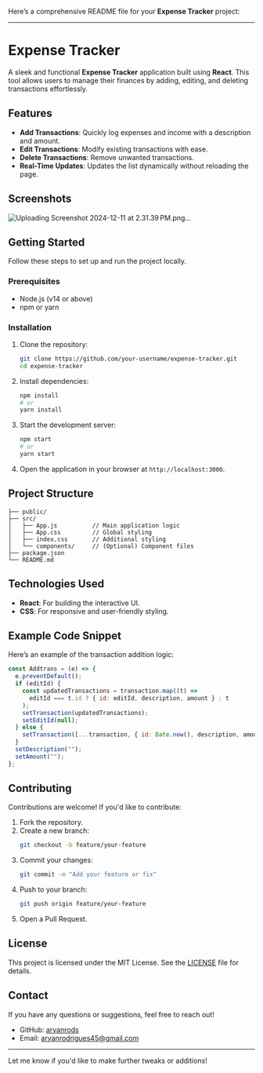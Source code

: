 Here’s a comprehensive README file for your **Expense Tracker** project:

---

# Expense Tracker

A sleek and functional **Expense Tracker** application built using **React**. This tool allows users to manage their finances by adding, editing, and deleting transactions effortlessly.

## Features

- **Add Transactions**: Quickly log expenses and income with a description and amount.
- **Edit Transactions**: Modify existing transactions with ease.
- **Delete Transactions**: Remove unwanted transactions.
- **Real-Time Updates**: Updates the list dynamically without reloading the page.

## Screenshots
![Uploading Screenshot 2024-12-11 at 2.31.39 PM.png…]()



## Getting Started

Follow these steps to set up and run the project locally.

### Prerequisites

- Node.js (v14 or above)
- npm or yarn

### Installation

1. Clone the repository:

   ```bash
   git clone https://github.com/your-username/expense-tracker.git
   cd expense-tracker
   ```

2. Install dependencies:

   ```bash
   npm install
   # or
   yarn install
   ```

3. Start the development server:

   ```bash
   npm start
   # or
   yarn start
   ```

4. Open the application in your browser at `http://localhost:3000`.

## Project Structure

```
├── public/
├── src/
│   ├── App.js          // Main application logic
│   ├── App.css         // Global styling
│   ├── index.css       // Additional styling
│   └── components/     // (Optional) Component files
├── package.json
└── README.md
```

## Technologies Used

- **React**: For building the interactive UI.
- **CSS**: For responsive and user-friendly styling.

## Example Code Snippet

Here’s an example of the transaction addition logic:

```javascript
const Addtrans = (e) => {
  e.preventDefault();
  if (editId) {
    const updatedTransactions = transaction.map((t) =>
      editId === t.id ? { id: editId, description, amount } : t
    );
    setTransaction(updatedTransactions);
    setEditId(null);
  } else {
    setTransaction([...transaction, { id: Date.now(), description, amount }]);
  }
  setDescription("");
  setAmount("");
};
```

## Contributing

Contributions are welcome! If you'd like to contribute:

1. Fork the repository.
2. Create a new branch:
   ```bash
   git checkout -b feature/your-feature
   ```
3. Commit your changes:
   ```bash
   git commit -m "Add your feature or fix"
   ```
4. Push to your branch:
   ```bash
   git push origin feature/your-feature
   ```
5. Open a Pull Request.

## License

This project is licensed under the MIT License. See the [LICENSE](LICENSE) file for details.

## Contact

If you have any questions or suggestions, feel free to reach out!

- GitHub: [aryanrods](https://github.com/aryanrods)
- Email: [aryanrodrigues45@gmail.com](mailto:aryanrodrigues45@gmail.com)

---

Let me know if you'd like to make further tweaks or additions!
